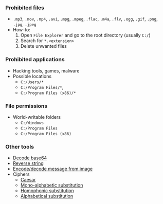 ### Prohibited files
* `.mp3`, `.mov`, `.mp4`, `.avi`, `.mpg`, `.mpeg`, `.flac`, `.m4a`, `.flv`, `.ogg`, `.gif`, `.png`, `.jpg`, `.jpeg`
* How-to:
    1. Open `File Explorer` and go to the root directory (usually `C:/`)
    2. Search for `*.<extension>`
    3. Delete unwanted files

### Prohibited applications
* Hacking tools, games, malware
* Possible locations
    * `C:/Users/*`
    * `C:/Program Files/*`,
    * `C:/Program Files (x86)/*`

### File permissions
* World-writable folders
    * `C:/Windows`
    * `C:/Program Files`
    * `C:/Program Files (x86)`

### Other tools
* [Decode base64](https://onlineutf8tools.com/convert-base64-to-utf8)
* [Reverse string](https://codebeautify.org/reverse-string)
* [Encode/decode message from image](https://stylesuxx.github.io/steganography/)
* Ciphers
    * [Caesar](https://www.boxentriq.com/code-breaking/caesar-cipher)
    * [Mono-alphabetic substitution](https://www.guballa.de/substitution-solver)
    * [Homophonic substitution](https://www.dcode.fr/homophonic-cipher)
    * [Alphabetical substitution](https://cryptii.com/pipes/alphabetical-substitution)